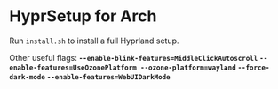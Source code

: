 # HyprSetup for Arch

Run `install.sh` to install a full Hyprland setup.


Other useful flags:<b>
`--enable-blink-features=MiddleClickAutoscroll`<b>
`--enable-features=UseOzonePlatform --ozone-platform=wayland`<b>
`--force-dark-mode`<b>
`--enable-features=WebUIDarkMode`
